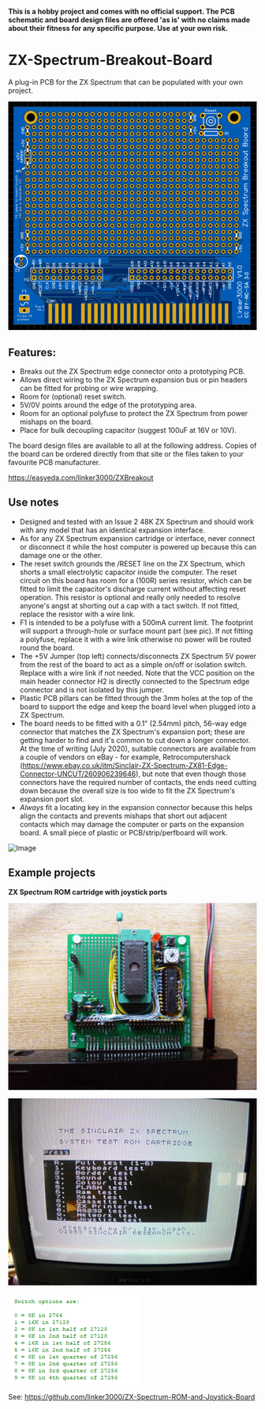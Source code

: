 **This is a hobby project and comes with no official support. The PCB schematic and board design files are offered 'as is' with no claims made about their fitness for any specific purpose. Use at your own risk.**

# ZX-Spectrum-Breakout-Board

A plug-in PCB for the ZX Spectrum that can be populated with your own project.

![Image](Spectrum-breakout-pcb.png)

## Features:
* Breaks out the ZX Spectrum edge connector onto a prototyping PCB.
* Allows direct wiring to the ZX Spectrum expansion bus or pin headers can be fitted for probing or wire wrapping.
* Room for (optional) reset switch.
* 5V/0V points around the edge of the prototyping area.
* Room for an optional polyfuse to protect the ZX Spectrum from power mishaps on the board.
* Place for bulk decoupling capacitor (suggest 100uF at 16V or 10V).

The board design files are available to all at the following address. Copies of the board can be ordered directly from that site or the files taken to your favourite PCB manufacturer.

https://easyeda.com/linker3000/ZXBreakout

## Use notes
* Designed and tested with an Issue 2 48K ZX Spectrum and should work with any model that has an identical expansion interface.
* As for any ZX Spectrum expansion cartridge or interface, never connect or disconnect it while the host computer is powered up because this can damage one or the other.
* The reset switch grounds the /RESET line on the ZX Spectrum, which shorts a small electrolytic capacitor inside the computer. The reset circuit on this board has room for a (100R) series resistor, which can be fitted to limit the capacitor's discharge current without affecting reset operation. This resistor is optional and really only needed to resolve anyone's angst at shorting out a cap with a tact switch. If not fitted, replace the resistor with a wire link.
* F1 is intended to be a polyfuse with a 500mA current limit. The footprint will support a through-hole or surface mount part (see pic). If not fitting a polyfuse, replace it with a wire link otherwise no power will be routed round the board.
* The +5V Jumper (top left) connects/disconnects ZX Spectrum 5V power from the rest of the board to act as a simple on/off or isolation switch. Replace with a wire link if not needed. Note that the VCC position on the main header connector H2 is directly connected to the Spectrum edge connector and is not isolated by this jumper.
* Plastic PCB pillars can be fitted through the 3mm holes at the top of the board to support the edge and keep the board level when plugged into a ZX Spectrum.
* The board needs to be fitted with a 0.1" (2.54mm) pitch, 56-way edge connector that matches the ZX Spectrum's expansion port; these are getting harder to find and it's common to cut down a longer connector. At the time of writing (July 2020), suitable connectors are available from a couple of vendors on eBay - for example, Retrocomputershack (https://www.ebay.co.uk/itm/Sinclair-ZX-Spectrum-ZX81-Edge-Connector-UNCUT/260906239646), but note that even though those connectors have the required number of contacts, the ends need cutting down because the overall size is too wide to fit the ZX Spectrum's expansion port slot.
* *Always* fit a locating key in the expansion connector because this helps align the contacts and prevents mishaps that short out adjacent contacts which may damage the computer or parts on the expansion board. A small piece of plastic or PCB/strip/perfboard will work.

![Image](edgeconn.png)

## Example projects

**ZX Spectrum ROM cartridge with joystick ports**

![Image](proto1.JPG)

![Image](proto2.JPG)

![Image](code1.png)

See: https://github.com/linker3000/ZX-Spectrum-ROM-and-Joystick-Board

